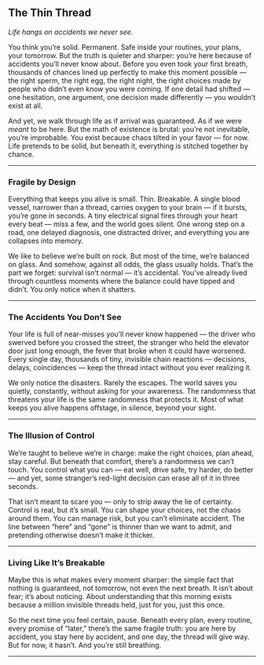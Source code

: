 ## **The Thin Thread**

*Life hangs on accidents we never see.*

You think you’re solid. Permanent. Safe inside your routines, your plans, your tomorrow. But the truth is quieter and sharper: you’re here because of accidents you’ll never know about. Before you even took your first breath, thousands of chances lined up perfectly to make this moment possible — the right sperm, the right egg, the right night, the right choices made by people who didn’t even know you were coming. If one detail had shifted — one hesitation, one argument, one decision made differently — you wouldn’t exist at all.

And yet, we walk through life as if arrival was guaranteed. As if we were *meant* to be here. But the math of existence is brutal: you’re not inevitable, you’re improbable. You exist because chaos tilted in your favor — for now. Life pretends to be solid, but beneath it, everything is stitched together by chance.

---

### **Fragile by Design**

Everything that keeps you alive is small. Thin. Breakable. A single blood vessel, narrower than a thread, carries oxygen to your brain — if it bursts, you’re gone in seconds. A tiny electrical signal fires through your heart every beat — miss a few, and the world goes silent. One wrong step on a road, one delayed diagnosis, one distracted driver, and everything you are collapses into memory.

We like to believe we’re built on rock. But most of the time, we’re balanced on glass. And somehow, against all odds, the glass usually holds. That’s the part we forget: survival isn’t normal — it’s accidental. You’ve already lived through countless moments where the balance could have tipped and didn’t. You only notice when it shatters.

---

### **The Accidents You Don’t See**

Your life is full of near-misses you’ll never know happened — the driver who swerved before you crossed the street, the stranger who held the elevator door just long enough, the fever that broke when it could have worsened. Every single day, thousands of tiny, invisible chain reactions — decisions, delays, coincidences — keep the thread intact without you ever realizing it.

We only notice the disasters. Rarely the escapes. The world saves you quietly, constantly, without asking for your awareness. The randomness that threatens your life is the same randomness that protects it. Most of what keeps you alive happens offstage, in silence, beyond your sight.

---

### **The Illusion of Control**

We’re taught to believe we’re in charge: make the right choices, plan ahead, stay careful. But beneath that comfort, there’s a randomness we can’t touch. You control what you can — eat well, drive safe, try harder, do better — and yet, some stranger’s red-light decision can erase all of it in three seconds.

That isn’t meant to scare you — only to strip away the lie of certainty. Control is real, but it’s small. You can shape your choices, not the chaos around them. You can manage risk, but you can’t eliminate accident. The line between “here” and “gone” is thinner than we want to admit, and pretending otherwise doesn’t make it thicker.

---

### **Living Like It’s Breakable**

Maybe this is what makes every moment sharper: the simple fact that nothing is guaranteed, not tomorrow, not even the next breath. It isn’t about fear; it’s about noticing. About understanding that this morning exists because a million invisible threads held, just for you, just this once.

So the next time you feel certain, pause. Beneath every plan, every routine, every promise of “later,” there’s the same fragile truth: you are here by accident, you stay here by accident, and one day, the thread will give way. But for now, it hasn’t. And you’re still breathing.

---
